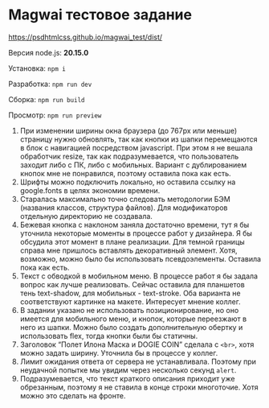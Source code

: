 # Magwai тестовое задание

https://psdhtmlcss.github.io/magwai_test/dist/

Версия node.js: **20.15.0**

Установка: `npm i`

Разработка: `npm run dev`

Сборка: `npm run build`

Просмотр: `npm run preview`

1. При изменении ширины окна браузера (до 767px или меньше) страницу нужно обновлять, так как кнопки из шапки перемещаются в блок с навигацией посредством javascript. При этом я не вешала обработчик resize, так как подразумевается, что пользователь заходит либо с ПК, либо с мобильных. Вариант с дублированием кнопок мне не понравился, поэтому оставила пока как есть.
2. Шрифты можно подключить локально, но оставила ссылку на google.fonts в целях экономии времени.
3. Старалась максимально точно следовать методологии БЭМ (названия классов, структура файлов). Для модификаторов отдельную директорию не создавала.
4. Бежевая кнопка с наклоном заняла достаточно времени, тут я бы уточнила некоторые моменты в процессе работ у дизайнера. Я бы обсудила этот момент в плане реализации. Для темной границы справа мне пришлось вставлять декоративный элемент. Хотя, возможно, можно было бы использовать псевдоэлементы. Оставила пока как есть.
5. Текст с обводкой в мобильном меню. В процессе работ я бы задала вопрос как лучше реализовать. Сейчас оставила для планшетов тень text-shadow, для мобильных - text-stroke. Оба варианта не соответствуют картинке на макете. Интересует мнение коллег.
6. В задании указано не использовать позиционирование, но оно имеется для мобильного меню, и кнопок, которые переезжают в него из шапки. Можно было создать дополнительную обертку и использовать flex, тогда кнопки были бы статичны.
7. Заголовок “Полет Илона Маска и DOGIE COIN” сделала с `<br>`, хотя можно задать ширину. Уточнила бы в процессе у коллег.
8. Лимит ожидания ответа от сервера не устанавливала. Поэтому при неудачной попытке мы увидим через несколько секунд `alert`.
9. Подразумевается, что текст краткого описания приходит уже обрезанным, поэтому я не ставила в конце строки многоточие. Хотя можно это сделать на фронте.